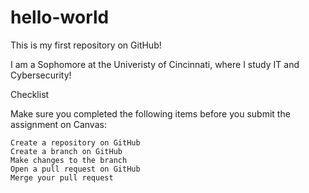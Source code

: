 # hello-world
This is my first repository on GitHub!

I am a Sophomore at the Univeristy of Cincinnati, where I study IT and Cybersecurity!


Checklist

Make sure you completed the following items before you submit the assignment on Canvas:

    Create a repository on GitHub
    Create a branch on GitHub
    Make changes to the branch
    Open a pull request on GitHub
    Merge your pull request
